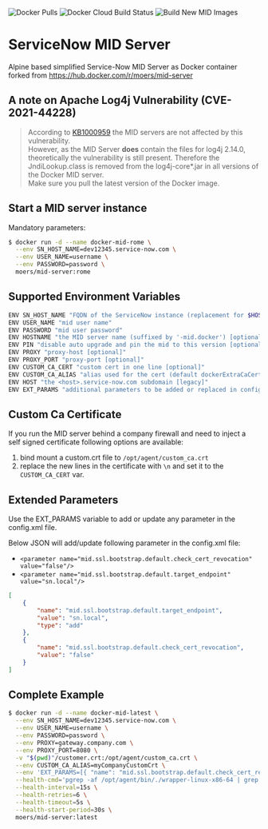 ![Docker Pulls](https://img.shields.io/docker/pulls/kuchiriel/mid-server?style=flat-square) ![Docker Cloud Build Status](https://img.shields.io/docker/cloud/build/kuchiriel/mid-server?style=flat-square) ![Build New MID Images](https://github.com/kuchiriel/docker-mid-server/workflows/Build%20New%20MID%20Images/badge.svg)

# ServiceNow MID Server

Alpine based simplified Service-Now MID Server as Docker container forked from https://hub.docker.com/r/moers/mid-server

## A note on Apache Log4j Vulnerability (CVE-2021-44228)

> According to [KB1000959](https://support.servicenow.com/kb?id=kb_article_view&sysparm_article=KB1000959) the MID servers are not affected by this vulnerability.  
> However, as the MID Server **does** contain the files for log4j 2.14.0, theoretically the vulnerability is still present.
> Therefore the JndiLookup.class is removed from the log4j-core*.jar in all versions of the Docker MID server.  
> Make sure you pull the latest version of the Docker image.

## Start a MID server instance

Mandatory parameters:

```bash
$ docker run -d --name docker-mid-rome \
  --env SN_HOST_NAME=dev12345.service-now.com \
  --env USER_NAME=username \
  --env PASSWORD=password \
  moers/mid-server:rome
```
## Supported Environment Variables

```bash
ENV SN_HOST_NAME "FQDN of the ServiceNow instance (replacement for $HOST)"
ENV USER_NAME "mid user name"
ENV PASSWORD "mid user password"
ENV HOSTNAME "the MID server name (suffixed by '-mid.docker') [optional]"
ENV PIN "disable auto upgrade and pin the mid to this version [optional]"
ENV PROXY "proxy-host [optional]"
ENV PROXY_PORT "proxy-port [optional]"
ENV CUSTOM_CA_CERT "custom cert in one line [optional]"
ENV CUSTOM_CA_ALIAS "alias used for the cert (default dockerExtraCaCerts) [optional]"
ENV HOST "the <host>.service-now.com subdomain [legacy]"
ENV EXT_PARAMS "additional parameters to be added or replaced in config.xml"
```
## Custom Ca Certificate

If you run the MID server behind a company firewall and need to inject a self signed certificate following options are available:

1. bind mount a custom.crt file to `/opt/agent/custom_ca.crt`
2. replace the new lines in the certificate with `\n` and set it to the `CUSTOM_CA_CERT` var.

## Extended Parameters

Use the EXT_PARAMS variable to add or update any parameter in the config.xml file.

Below JSON will add/update following parameter in the config.xml file:

* `<parameter name="mid.ssl.bootstrap.default.check_cert_revocation" value="false"/>`
* `<parameter name="mid.ssl.bootstrap.default.target_endpoint" value="sn.local"/>`

```json
[
    {
        "name": "mid.ssl.bootstrap.default.target_endpoint",
        "value": "sn.local",
        "type": "add"
    },
    {
        "name": "mid.ssl.bootstrap.default.check_cert_revocation",
        "value": "false"
    }
]
```

## Complete Example

```bash
$ docker run -d --name docker-mid-latest \
  --env SN_HOST_NAME=dev12345.service-now.com \
  --env USER_NAME=username \
  --env PASSWORD=password \
  --env PROXY=gateway.company.com \
  --env PROXY_PORT=8080 \
  -v "$(pwd)"/customer.crt:/opt/agent/custom_ca.crt \
  --env CUSTOM_CA_ALIAS=myCompanyCustomCrt \
  --env 'EXT_PARAMS=[{ "name": "mid.ssl.bootstrap.default.check_cert_revocation", "value": "false", "type":"update" }]' \
  --health-cmd='pgrep -af /opt/agent/bin/./wrapper-linux-x86-64 | grep `cat /opt/agent/work/mid.pid` || exit 1' \
  --health-interval=15s \
  --health-retries=6 \
  --health-timeout=5s \
  --health-start-period=30s \
  moers/mid-server:latest
```
